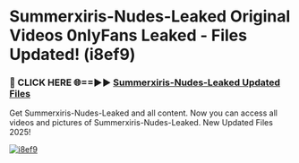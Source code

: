 # Summerxiris-Nudes-Leaked Original Videos 0nlyFans Leaked - Files Updated! (i8ef9)

<h3>🔴 CLICK HERE 🌐==►► <a href="https://tinyurl.com/4mcuefdz" rel="nofollow">Summerxiris-Nudes-Leaked Updated Files</a></h3>

Get Summerxiris-Nudes-Leaked and all content. Now you can access all videos and pictures of Summerxiris-Nudes-Leaked. New Updated Files 2025!

[![i8ef9](https://i.imgur.com/StAQSOY.gif)](https://tinyurl.com/4mcuefdz)
